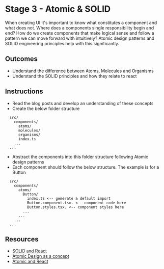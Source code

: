 # Stage 3 - Atomic & SOLID

When creating UI it's important to know what constitutes a component and what does not. Where does a components single responsibility begin and end? How do we create components that make logical sense and follow a pattern we can move forward with intuitively? Atomic design patterns and SOLID engineering principles help with this significantly.

## Outcomes

- Understand the difference between Atoms, Molecules and Organisms
- Understand the SOLID principles and how they relate to react

## Instructions

- Read the blog posts and develop an understanding of these concepts
- Create the below folder structure

```
  src/
    components/
      atoms/
      molecules/
      organisms/
      index.ts
    ...
  ...
```

- Abstract the components into this folder structure following Atomic design patterns
- Each component should follow the below structure. The example is for a Button
```
  src/
    components/
      atoms/
        Button/
          index.ts <-- generate a default import
          Button.component.tsx. <-- component code here
          Button.styles.tsx. <-- component styles here
        ...
      ...
    ...
  ...
```

## Resources

- [SOLID and React](https://medium.com/@jaymykels69/s-o-l-i-d-principles-with-react-cd43fc93b1be)
- [Atomic Design as a concept](https://bradfrost.com/blog/post/atomic-web-design/)
- [Atomic and React](https://blog.usejournal.com/thinking-about-react-atomically-608c865d2262)

